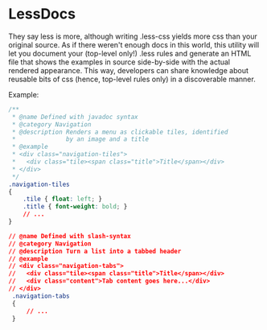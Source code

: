 LessDocs
========

They say less is more, although writing .less-css yields more css
than your original source. As if there weren't enough docs in this
world, this utility will let you document your (top-level only!)
.less rules and generate an HTML file that shows the examples
in source side-by-side with the actual rendered appearance. This way,
developers can share knowledge about reusable bits of css (hence,
top-level rules only) in a discoverable manner.

Example:
```css
/**
 * @name Defined with javadoc syntax
 * @category Navigation
 * @description Renders a menu as clickable tiles, identified
 *              by an image and a title
 * @example
 * <div class="navigation-tiles">
 *   <div class="tile><span class="title">Title</span></div>
 * </div>
 */
.navigation-tiles
{
	.tile { float: left; }
	.title { font-weight: bold; }
	// ...
}

// @name Defined with slash-syntax
// @category Navigation
// @description Turn a list into a tabbed header
// @example
// <div class="navigation-tabs">
//   <div class="tile><span class="title">Title</span></div>
//   <div class="content">Tab content goes here...</div>
// </div>
 .navigation-tabs
 {
     // ...
 }
```